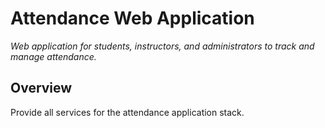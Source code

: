 # Attendance Web Application

*Web application for students, instructors, and administrators to track and manage attendance.*

## Overview

Provide all services for the attendance application stack.

